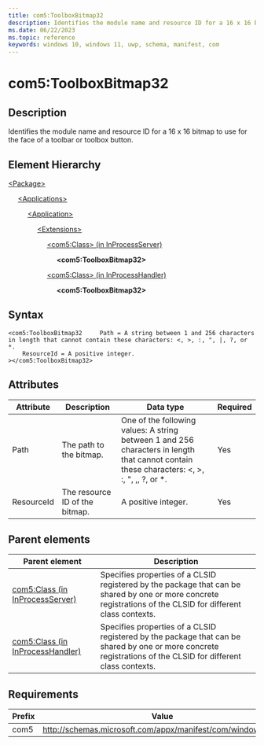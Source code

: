```yaml
---
title: com5:ToolboxBitmap32
description: Identifies the module name and resource ID for a 16 x 16 bitmap to use for the face of a toolbar or toolbox button. (com5:ToolboxBitmap32)
ms.date: 06/22/2023
ms.topic: reference
keywords: windows 10, windows 11, uwp, schema, manifest, com
---
```


# com5:ToolboxBitmap32



## Description

Identifies the module name and resource ID for a 16 x 16 bitmap to use for the face of a toolbar or toolbox button.

## Element Hierarchy
[\<Package\>](element-package.md)

&nbsp;&nbsp;&nbsp;&nbsp; [\<Applications\>](element-applications.md)

&nbsp;&nbsp;&nbsp;&nbsp; &nbsp;&nbsp;&nbsp;&nbsp; [\<Application\>](element-application.md)

&nbsp;&nbsp;&nbsp;&nbsp; &nbsp;&nbsp;&nbsp;&nbsp; &nbsp;&nbsp;&nbsp;&nbsp; [\<Extensions\>](element-1-extensions.md)

&nbsp;&nbsp;&nbsp;&nbsp; &nbsp;&nbsp;&nbsp;&nbsp; &nbsp;&nbsp;&nbsp;&nbsp; &nbsp;&nbsp;&nbsp;&nbsp; [\<com5:Class\> (in InProcessServer)](element-com5-inprocessserver-class.md)

&nbsp;&nbsp;&nbsp;&nbsp; &nbsp;&nbsp;&nbsp;&nbsp; &nbsp;&nbsp;&nbsp;&nbsp; &nbsp;&nbsp;&nbsp;&nbsp; &nbsp;&nbsp;&nbsp;&nbsp; **&lt;com5:ToolboxBitmap32&gt;**

&nbsp;&nbsp;&nbsp;&nbsp; &nbsp;&nbsp;&nbsp;&nbsp; &nbsp;&nbsp;&nbsp;&nbsp; &nbsp;&nbsp;&nbsp;&nbsp; [\<com5:Class\> (in InProcessHandler)](element-com5-inprocesshandler-class.md)

&nbsp;&nbsp;&nbsp;&nbsp; &nbsp;&nbsp;&nbsp;&nbsp; &nbsp;&nbsp;&nbsp;&nbsp; &nbsp;&nbsp;&nbsp;&nbsp; &nbsp;&nbsp;&nbsp;&nbsp; **&lt;com5:ToolboxBitmap32&gt;**


## Syntax
```syntax
<com5:ToolboxBitmap32     Path = A string between 1 and 256 characters in length that cannot contain these characters: <, >, :, ", |, ?, or *.
    ResourceId = A positive integer.
></com5:ToolboxBitmap32>
```


## Attributes

| Attribute | Description | Data type | Required |
| -----------| -------------| -----------| ----------|
| Path | The path to the bitmap. | One of the following values: A string between 1 and 256 characters in length that cannot contain these characters: <, >, :, ", ,, ?, or *.| Yes |
| ResourceId | The resource ID of the bitmap. | A positive integer.| Yes |

## Parent elements

| Parent element | Description |
|-|-|
| [com5:Class (in InProcessServer)](element-com5-inprocessserver-class.md) | Specifies properties of a CLSID registered by the package that can be shared by one or more concrete registrations of the CLSID for different class contexts. |
| [com5:Class (in InProcessHandler)](element-com5-inprocesshandler-class.md) | Specifies properties of a CLSID registered by the package that can be shared by one or more concrete registrations of the CLSID for different class contexts. |

## Requirements
| Prefix | Value |
| ---------------| -------------------------------------------------------------|
| com5 | http://schemas.microsoft.com/appx/manifest/com/windows10/5 |
